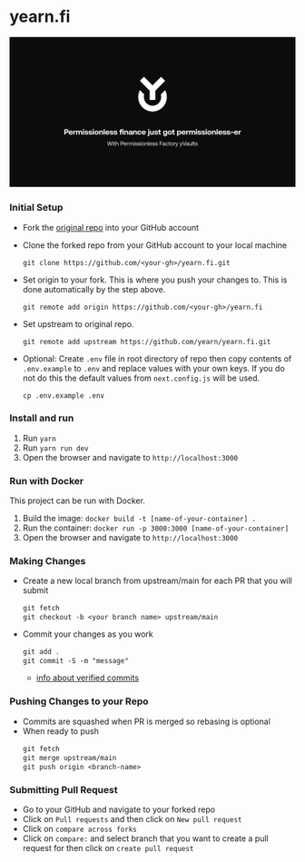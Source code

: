 # yearn.fi

![](./public/og.png)

### Initial Setup

-   Fork the [original repo](https://github.com/yearn/yearn.fi) into your GitHub account
-   Clone the forked repo from your GitHub account to your local machine

    ```
    git clone https://github.com/<your-gh>/yearn.fi.git
    ```

-   Set origin to your fork. This is where you push your changes to. This is done automatically by the step above.

    ```
    git remote add origin https://github.com/<your-gh>/yearn.fi
    ```

-   Set upstream to original repo.

    ```
    git remote add upstream https://github.com/yearn/yearn.fi.git
    ```

-   Optional: Create `.env` file in root directory of repo then copy contents of `.env.example` to `.env` and replace values with your own keys. If you do not do this the default values from `next.config.js` will be used.

    ```
    cp .env.example .env
    ```

### Install and run

1. Run `yarn`
2. Run `yarn run dev`
3. Open the browser and navigate to `http://localhost:3000`

### Run with Docker

This project can be run with Docker.

1. Build the image: `docker build -t [name-of-your-container] .`
2. Run the container: `docker run -p 3000:3000 [name-of-your-container]`
3. Open the browser and navigate to `http://localhost:3000`

### Making Changes

-   Create a new local branch from upstream/main for each PR that you will submit
    ```
    git fetch
    git checkout -b <your branch name> upstream/main
    ```
-   Commit your changes as you work
    ```
    git add .
    git commit -S -m "message"
    ```
    -   [info about verified commits](https://docs.github.com/en/github/authenticating-to-github/managing-commit-signature-verification)

### Pushing Changes to your Repo

-   Commits are squashed when PR is merged so rebasing is optional
-   When ready to push
    ```
    git fetch
    git merge upstream/main
    git push origin <branch-name>
    ```

### Submitting Pull Request

-   Go to your GitHub and navigate to your forked repo
-   Click on `Pull requests` and then click on `New pull request`
-   Click on `compare across forks`
-   Click on `compare:` and select branch that you want to create a pull request for then click on `create pull request`
